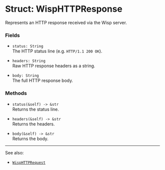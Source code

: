 # Struct: WispHTTPResponse

Represents an HTTP response received via the Wisp server.

### Fields

- `status: String`  
  The HTTP status line (e.g. `HTTP/1.1 200 OK`).

- `headers: String`  
  Raw HTTP response headers as a string.

- `body: String`  
  The full HTTP response body.

### Methods

- `status(&self) -> &str`  
  Returns the status line.

- `headers(&self) -> &str`  
  Returns the headers.

- `body(&self) -> &str`  
  Returns the body.

---

See also:

- [`WispHTTPRequest`](./WispHTTPRequest.md)
